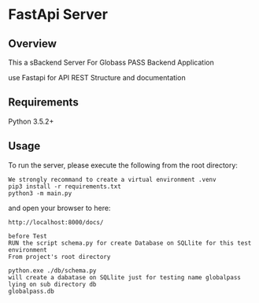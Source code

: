 # FastApi Server

## Overview
This a sBackend Server For Globass PASS Backend Application 

use Fastapi for API REST Structure and documentation



## Requirements
Python 3.5.2+

## Usage
To run the server, please execute the following from the root directory:

```
We strongly recommand to create a virtual environment .venv 
pip3 install -r requirements.txt
python3 -m main.py
```

and open your browser to here:

```
http://localhost:8000/docs/
```

```
before Test 
RUN the script schema.py for create Database on SQLlite for this test environment
From project's root directory 

python.exe ./db/schema.py 
will create a dabatase on SQLlite just for testing name globalpass lying on sub directory db
globalpass.db 